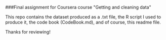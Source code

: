 ###Final assignment for Coursera course "Getting and cleaning data"

This repo contains the dataset produced as a .txt file, the R script I used to produce it, the code book (CodeBook.md), and of course, this readme file.

Thanks for reviewing!